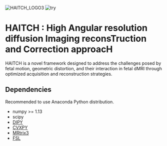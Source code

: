 

![HAITCH_LOGO3](https://github.com/H-Snoussi/HAITCH/assets/20087558/cd0ff070-8e78-49b6-b3f5-3dae949c793c)
![try](https://github.com/H-Snoussi/HAITCH/assets/20087558/4c6f39b9-72f0-4b45-818f-d39bddbd736f)

# HAITCH : High Angular resolution diffusion Imaging reconsTruction and Correction approacH

HAITCH is a novel framework designed to address the challenges posed by fetal motion, geometric distortion, and their interaction in fetal dMRI through optimized acquisition and reconstruction strategies.


## Dependencies
Recommended to use Anaconda Python distribution.
- numpy >= 1.13
- scipy
- [DIPY](https://dipy.org/)
- [CVXPY](http://www.cvxpy.org/)
- [MRtrix3](https://www.mrtrix.org/)
- [FSL](https://fsl.fmrib.ox.ac.uk/fsl/fslwiki/FslInstallation)
